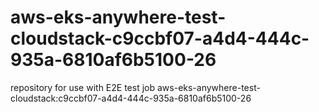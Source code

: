 # aws-eks-anywhere-test-cloudstack-c9ccbf07-a4d4-444c-935a-6810af6b5100-26
repository for use with E2E test job aws-eks-anywhere-test-cloudstack:c9ccbf07-a4d4-444c-935a-6810af6b5100-26
